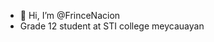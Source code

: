- 👋 Hi, I’m @FrinceNacion
- Grade 12 student at STI college meycauayan
<!---
FrinceNacion/FrinceNacion is a ✨ special ✨ repository because its `README.md` (this file) appears on your GitHub profile.
You can click the Preview link to take a look at your changes.
--->
